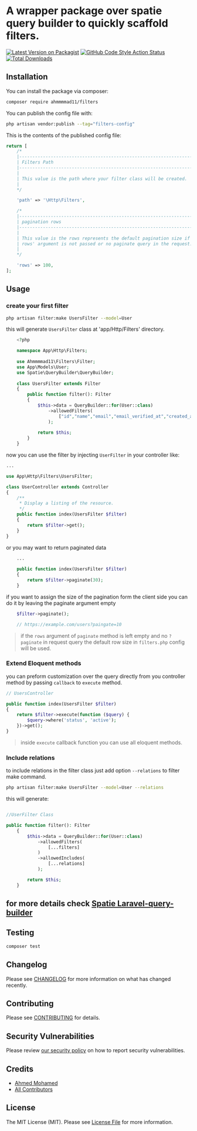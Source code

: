 # A wrapper package over spatie query builder to quickly scaffold filters.

[![Latest Version on Packagist](https://img.shields.io/packagist/v/ahmmmmad11/filters.svg?style=flat-square)](https://packagist.org/packages/ahmmmmad11/filters)
[![GitHub Code Style Action Status](https://img.shields.io/github/actions/workflow/status/ahmmmmad11/filters/fix-php-code-style-issues.yml?branch=main&label=code%20style&style=flat-square)](https://github.com/ahmmmmad11/filters/actions?query=workflow%3A"Fix+PHP+code+style+issues"+branch%3Amain)
[![Total Downloads](https://img.shields.io/packagist/dt/ahmmmmad11/filters.svg?style=flat-square)](https://packagist.org/packages/ahmmmmad11/filters)


## Installation

You can install the package via composer:

```bash
composer require ahmmmmad11/filters
```

You can publish the config file with:

```bash
php artisan vendor:publish --tag="filters-config"
```

This is the contents of the published config file:

```php
return [
    /*
    |--------------------------------------------------------------------------
    | Filters Path
    |--------------------------------------------------------------------------
    |
    | This value is the path where your filter class will be created.
    |
    */

    'path' => '\Http\Filters',

    /*
    |--------------------------------------------------------------------------
    | pagination rows
    |--------------------------------------------------------------------------
    |
    | This value is the rows represents the default pagination size if the
    | rows' argument is not passed or no paginate query in the request.
    |
    */

    'rows' => 100,
];
```

## Usage

### create your first filter

```bash
php artisan filter:make UsersFilter --model=User
```

this will generate `UsersFilter` class at 'app/Http/Filters' directory.

```php
    <?php

    namespace App\Http\Filters;
    
    use Ahmmmmad11\Filters\Filter;
    use App\Models\User;
    use Spatie\QueryBuilder\QueryBuilder;
    
    class UsersFilter extends Filter
    {
        public function filter(): Filter
        {
            $this->data = QueryBuilder::for(User::class)
                ->allowedFilters(
                    ["id","name","email","email_verified_at","created_at","updated_at"]
                );
    
            return $this;
        }
    }
```

now you can use the filter by injecting `UserFilter` in your controller like:

```php
...

use App\Http\Filters\UsersFilter;

class UserController extends Controller
{
    /**
     * Display a listing of the resource.
     */
    public function index(UsersFilter $filter)
    {
        return $filter->get();
    }
}
```

or you may want to return paginated data

```php
    ...
    
    public function index(UsersFilter $filter)
    {
        return $filter->paginate(30);
    }

```

if you want to assign the size of the pagination form the client side you can do it by leaving the paginate argument empty
```php
    $filter->paginate();

    // https://example.com/users?paingate=10
```

> if the `rows` argument of `paginate` method is left empty and no `?paginate` in request query the default row size in `filters.php` config will be used.

### Extend Eloquent methods
you can preform customization over the query directly from you controller method by passing `callback` to `execute` method.

```php
// UsersController

public function index(UsersFilter $filter)
{
    return $filter->execute(function ($query) {
        $query->where('status', 'active');
    })->get();
}
```

> inside `execute` callback function you can use all eloquent methods.

### Include relations

to include relations in the filter class just add option `--relations` to filter make command.

```bash
php artisan filter:make UsersFilter --model=User --relations
```

this will generate:

```php

//UserFilter Class

public function filter(): Filter
    {
        $this->data = QueryBuilder::for(User::class)
            ->allowedFilters(
                [...filters]
            )
            ->allowedIncludes(
                [...relations]
            );

        return $this;
    }
```

## for more details check [Spatie Laravel-query-builder](https://spatie.be/docs/laravel-query-builder/v5/introduction)

## Testing

```bash
composer test
```

## Changelog

Please see [CHANGELOG](CHANGELOG.md) for more information on what has changed recently.

## Contributing

Please see [CONTRIBUTING](CONTRIBUTING.md) for details.

## Security Vulnerabilities

Please review [our security policy](../../security/policy) on how to report security vulnerabilities.

## Credits

- [Ahmed Mohamed](https://github.com/ahmmmmad11)
- [All Contributors](../../contributors)

## License

The MIT License (MIT). Please see [License File](LICENSE.md) for more information.
